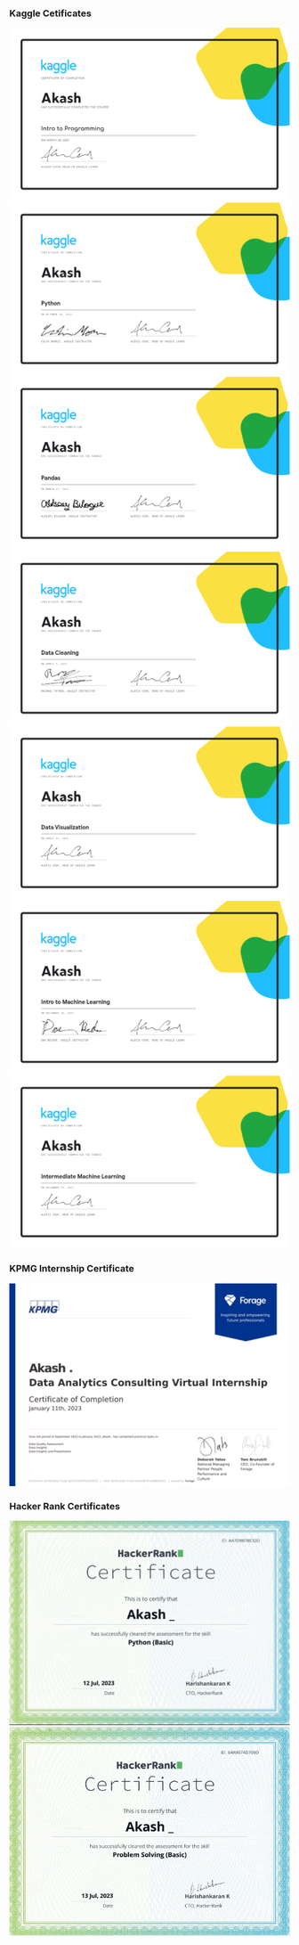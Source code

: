 <div><h3>Kaggle Cetificates</h3>
<div><img src='https://github.com/AkashHiremath856/AkashHiremath856/blob/main/Certificates/archives/Akash%20-%20Intro%20to%20Programming.png' alt='Intro to Programming'></div>
<div><img src='https://github.com/AkashHiremath856/AkashHiremath856/blob/main/Certificates/archives/Akash%20-%20Python.png' alt='Python'></div>
<div><img src='https://github.com/AkashHiremath856/AkashHiremath856/blob/main/Certificates/archives/Akash%20-%20Pandas.png' alt='Pandas'></div>
<div><img src='https://github.com/AkashHiremath856/AkashHiremath856/blob/main/Certificates/archives/Akash%20-%20Data%20Cleaning.png' alt='Data Cleaning'></div>
<div><img src='https://github.com/AkashHiremath856/AkashHiremath856/blob/main/Certificates/archives/Akash%20-%20Data%20Visualization.png' alt='Data Visualization'></div>
<div><img src='https://github.com/AkashHiremath856/AkashHiremath856/blob/main/Certificates/archives/Akash%20-%20Intro%20to%20Machine%20Learning.png' alt='Machine Learning'></div>
<div><img src='https://github.com/AkashHiremath856/AkashHiremath856/blob/main/Certificates/archives/Akash%20-%20Intermediate%20Machine%20Learning.png' alt='Intermediate Machine Learning'></div></div>

<div><h3>KPMG Internship Certificate</h3>
<div>
  <img src='https://github.com/AkashHiremath856/AkashHiremath856/blob/main/Certificates/archives/KPMG%20Internship.png' alt='KPMG Internship'/>
</div>
</div>

<div><h3>Hacker Rank Certificates</h3>
  <div>
    <img src='https://github.com/AkashHiremath856/AkashHiremath856/blob/main/Certificates/archives/python_basic%20certificate(HackerRank).jpg'alt='python_basic%20certificate(HackerRank)'/>
  </div>
  <div>
    <img src='https://github.com/AkashHiremath856/AkashHiremath856/blob/main/Certificates/archives/problem_solving_basic%20certificate(HackerRank).jpg' alt='problem_solving_basic certificate(HackerRank)'/>
  </div>
</div>

